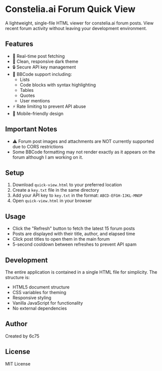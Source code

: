 # Constelia.ai Forum Quick View

A lightweight, single-file HTML viewer for constelia.ai forum posts. View recent forum activity without leaving your development environment.

## Features

- 🚀 Real-time post fetching
- 🎨 Clean, responsive dark theme
- 🔒 Secure API key management
- 📝 BBCode support including:
  - Lists
  - Code blocks with syntax highlighting
  - Tables
  - Quotes
  - User mentions
- ⚡ Rate limiting to prevent API abuse
- 📱 Mobile-friendly design

## Important Notes

- ⚠️ Forum post images and attachments are NOT currently supported due to CORS restrictions
- Some BBCode formatting may not render exactly as it appears on the forum although I am working on it.

## Setup

1. Download `quick-view.html` to your preferred location
2. Create a `key.txt` file in the same directory
3. Add your API key to `key.txt` in the format: `ABCD-EFGH-IJKL-MNOP`
4. Open `quick-view.html` in your browser

## Usage

- Click the "Refresh" button to fetch the latest 15 forum posts
- Posts are displayed with their title, author, and elapsed time
- Click post titles to open them in the main forum
- 5-second cooldown between refreshes to prevent API spam

## Development

The entire application is contained in a single HTML file for simplicity. The structure is:

- HTML5 document structure
- CSS variables for theming
- Responsive styling
- Vanilla JavaScript for functionality
- No external dependencies

## Author

Created by 6c75

## License

MIT License
